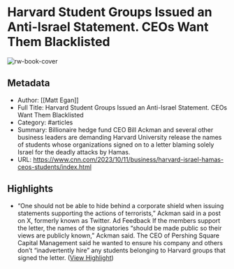 # Harvard Student Groups Issued an Anti-Israel Statement. CEOs Want Them Blacklisted

![rw-book-cover](https://media.cnn.com/api/v1/images/stellar/prod/230713114520-harvard-campus-0706.jpg?c=16x9&q=w_800,c_fill)

## Metadata
- Author: [[Matt Egan]]
- Full Title: Harvard Student Groups Issued an Anti-Israel Statement. CEOs Want Them Blacklisted
- Category: #articles
- Summary: Billionaire hedge fund CEO Bill Ackman and several other business leaders are demanding Harvard University release the names of students whose organizations signed on to a letter blaming solely Israel for the deadly attacks by Hamas.
- URL: https://www.cnn.com/2023/10/11/business/harvard-israel-hamas-ceos-students/index.html

## Highlights
- “One should not be able to hide behind a corporate shield when issuing statements supporting the actions of terrorists,” Ackman said in a post on X, formerly known as Twitter.
  Ad Feedback
  If the members support the letter, the names of the signatories “should be made public so their views are publicly known,” Ackman said. The CEO of Pershing Square Capital Management said he wanted to ensure his company and others don’t “inadvertently hire” any students belonging to Harvard groups that signed the letter. ([View Highlight](https://read.readwise.io/read/01hcfxas7skmxh78rdk328fmys))
